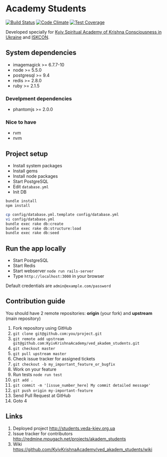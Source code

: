 # Academy Students

[![Build Status](https://secure.travis-ci.org/KyivKrishnaAcademy/ved_akadem_students.png?branch=master)](https://travis-ci.org/KyivKrishnaAcademy/ved_akadem_students)
[![Code Climate](https://codeclimate.com/github/KyivKrishnaAcademy/ved_akadem_students/badges/gpa.svg)](https://codeclimate.com/github/KyivKrishnaAcademy/ved_akadem_students)
[![Test Coverage](https://codeclimate.com/github/KyivKrishnaAcademy/ved_akadem_students/badges/coverage.svg)](https://codeclimate.com/github/KyivKrishnaAcademy/ved_akadem_students)

Developed specially for [Kyiv Spiritual Academy of Krishna Consciousness in Ukraine](http://veda-kiev.org.ua/) and [ISKCON](http://iskcon.com/).

## System dependencies
* imagemagick >= 6.7.7-10
* node >= 5.5.0
* postgresql >= 9.4
* redis >= 2.8.0
* ruby >= 2.1.5

### Develpment dependencies
* phantomjs >= 2.0.0

### Nice to have
* rvm
* nvm

## Project setup

* Install system packages
* Install gems
* Install node packages
* Start PostgreSQL
* Edit `database.yml`
* Init DB

```bash
bundle install
npm install

cp config/database.yml.template config/database.yml
vi config/database.yml
bundle exec rake db:create
bundle exec rake db:structure:load
bundle exec rake db:seed
```

## Run the app locally

* Start PostgreSQL
* Start Redis
* Start webserver `node run rails-server`
* Type `http://localhost:3000` in your browser

Default credentials are ```admin@example.com/password```

## Contribution guide

You should have 2 remote repositories: **origin** (your fork) and **upstream** (main repository)

1. Fork repository using GitHub
2. ```git clone git@github.com:you/project.git```
3. ```git remote add upstream git@github.com:KyivKrishnaAcademy/ved_akadem_students.git```
4. ```git checkout master```
5. ```git pull upstream master```
6. Check issue tracker for assigned tickets
7. ```git checkout -b my_important_feature_or_bugfix```
8. Work on your feature
9. Run tests ```node run test```
10. ```git add .```
11. ```git commit -m '[issue_number_here] My commit detailed message'```
12. ```git push origin my-important-feature```
13. Send Pull Request at GitHub
14. Goto 4

## Links

1. Deployed project http://students.veda-kiev.org.ua
2. Issue tracker for contributors http://redmine.mpugach.net/projects/akadem_students
3. Wiki https://github.com/KyivKrishnaAcademy/ved_akadem_students/wiki
